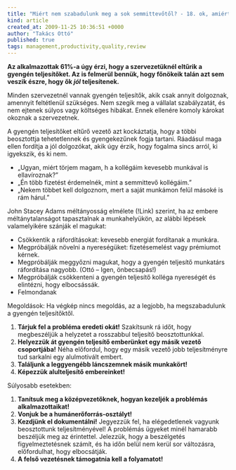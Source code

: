 ```yaml
---
title: "Miért nem szabadulunk meg a sok semmittevőtől? - 18. ok, amiért utálják a főnököt"
kind: article
created_at: 2009-11-25 10:36:51 +0000
author: "Takács Ottó"
published: true
tags: management,productivity,quality,review
---
```

__Az alkalmazottak 61%-a úgy érzi, hogy a szervezetüknél eltűrik a gyengén teljesítőket. Az is felmerül bennük, hogy főnökeik talán azt sem veszik észre, hogy ők _jól_ teljesítenek.__

Minden szervezetnél vannak gyengén teljesítők, akik csak annyit dolgoznak, amennyit feltétlenül szükséges. Nem szegik meg a vállalat szabályzatát, és nem ejtenek súlyos vagy költséges hibákat. Ennek ellenére komoly károkat okoznak a szervezetnek.

A gyengén teljesítőket eltűrő vezető azt kockáztatja, hogy a többi beosztottja tehetetlennek és gyengekezűnek fogja tartani. Ráadásul maga ellen fordítja a jól dolgozókat, akik úgy érzik, hogy fogalma sincs arról, ki igyekszik, és ki nem.

- „Ugyan, miért törjem magam, h a kollégáim kevesebb munkával is ellavíroznak?”
- „Én több fizetést érdemelnék, mint a semmittevő kollégáim.”
- „Nekem többet kell dolgoznom, mert a saját munkámon felül másoké is rám hárul.”

John Stacey Adams méltányosság elmélete (!Link) szerint, ha az embere méltánytalanságot tapasztalnak a munkahelyükön, az alábbi lépések valamelyikére szánják el magukat:

- Csökkentik a ráfordításokat: kevesebb energiát fordítanak a munkára.
- Megpróbálják növelni a nyereségüket: fizetésemelést vagy prémiumot kérnek.
- Megpróbálják meggyőzni magukat, hogy a gyengén teljesítő munkatárs ráfordítása nagyobb. (Ottó – Igen, önbecsapás!)
- Megpróbálják csökkenteni a gyengén teljesítő kolléga nyereségét és elintézni, hogy elbocsássák.
- Felmondanak

Megoldások: Ha végkép nincs megoldás, az a legjobb, ha megszabadulunk a gyengén teljesítőktől.

1. __Tárjuk fel a probléma eredeti okát!__ Szakítsunk rá időt, hogy megbeszéljük a helyzetet a rosszabbul teljesítő beosztottunkkal.
2. __Helyezzük át gyengén teljesítő emberünket egy másik vezető csoportjába!__ Néha előfordul, hogy egy másik vezető jobb teljesítményre tud sarkalni egy alulmotivált embert.
3. __Találjunk a leggyengébb láncszemnek másik munkakört!__
4. __Képezzük alulteljesítő embereinket!__

Súlyosabb esetekben:

1. __Tanítsuk meg a középvezetőknek, hogyan kezeljék a problémás alkalmazottaikat!__
2. __Vonjuk be a humánerőforrás-osztályt!__
3. __Kezdjünk el dokumentálni!__ Jegyezzük fel, ha elégedetlenek vagyunk beosztottunk teljesítményével! A problémás ügyeket minél hamarabb beszéljük meg az érintettel. Jelezzük, hogy a beszélgetés figyelmeztetésnek számít, és ha időn belül nem kerül sor változásra, előfordulhat, hogy elbocsátják.
4. __A felső vezetésnek támogatnia kell a folyamatot!__

<div class='old-comments'></div>